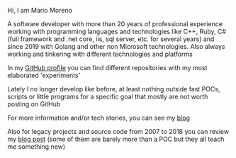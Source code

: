 Hi, I am Mario Moreno

A software developer with more than 20 years of professional experience working with programming languages and technologies like C++, Ruby, C# (full framework and .net core, iis, sql server, etc. for several years) and since 2019 with Golang and other non Microsoft technologies. Also always working and tinkering with different technologies and platforms

In my [GitHub profile](https://github.com/mamcer) you can find different repositories with my most elaborated 'experiments'

Lately I no longer develop like before, at least nothing outside fast POCs, scripts or little programs for a specific goal that mostly are not worth posting on GitHub

For more information and/or tech stories, you can see my [blog](https://mamcer.github.io/)

Also for legacy projects and source code from 2007 to 2018 you can review my [blog post](https://mamcer.github.io/2018-09-02-i-cleaned-up-my-virtual-basement/) (some of them are barely more than a POC but they all teach me something new) 